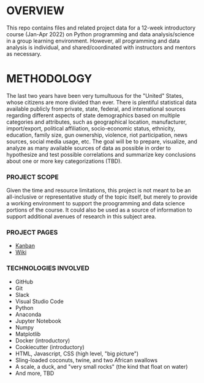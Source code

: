 # OVERVIEW
This repo contains files and related project data for a 12-week introductory course (Jan-Apr 2022) on Python programming and data analysis/science in a group learning environment. However, all programming and data analysis is individual, and shared/coordinated with instructors and mentors as necessary.

# METHODOLOGY
The last two years have been very tumultuous for the "United" States, whose citizens are more divided than ever. There is plentiful statistical data available publicly from private, state, federal, and international sources regarding different aspects of state demographics based on multiple categories and attributes, such as geographical location, manufacturer, import/export, political affiliation, socio-economic status, ethnicity, education, family size, gun ownership, violence, riot participation, news sources, social media usage, etc. The goal will be to prepare, visualize, and analyze as many available sources of data as possible in order to hypothesize and test possible correlations and summarize key conclusions about one or more key categorizations (TBD).

### PROJECT SCOPE
Given the time and resource limitations, this project is not meant to be an all-inclusive or representative study of the topic itself, but merely to provide a working environment to support the proogramming and data science portions of the course. It could also be used as a source of information to support additional avenues of research in this subject area.

### PROJECT PAGES
- [Kanban](https://github.com/hellums/Not-United-States/projects)
- [Wiki]()

### TECHNOLOGIES INVOLVED
- GitHub
- Git
- Slack
- Visual Studio Code
- Python
- Anaconda
- Jupyter Notebook
- Numpy
- Matplotlib 
- Docker (introductory)
- Cookiecutter (introductory)
- HTML, Javascript, CSS (high level, "big picture")
- Sling-loaded coconuts, twine, and two African swallows
- A scale, a duck, and "very small rocks" (the kind that float on water)
- And more, TBD
